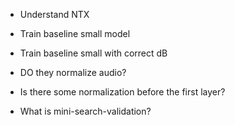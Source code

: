 - Understand NTX
- Train baseline small model
- Train baseline small with correct dB
- DO they normalize audio?
- Is there some normalization before the first layer?

- What is mini-search-validation?